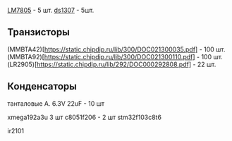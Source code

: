 [LM7805](https://static.chipdip.ru/lib/230/DOC005230959.pdf) - 5 шт.
[ds1307](https://static.chipdip.ru/lib/834/DOC003834620.pdf) - 5шт.



## Транзисторы 
(MMBTA42)[https://static.chipdip.ru/lib/300/DOC021300035.pdf] - 100 шт.
(MMBTA92)[https://static.chipdip.ru/lib/300/DOC021300110.pdf] - 100 шт.
(LR2905)[https://static.chipdip.ru/lib/292/DOC000292808.pdf] - 22 шт.

## Конденсаторы 
танталовые A. 6.3V 22uF - 10 шт 

xmega192a3u 3 шт
c8051f206 - 2 шт
stm32f103c8t6

ir2101                                                                                            